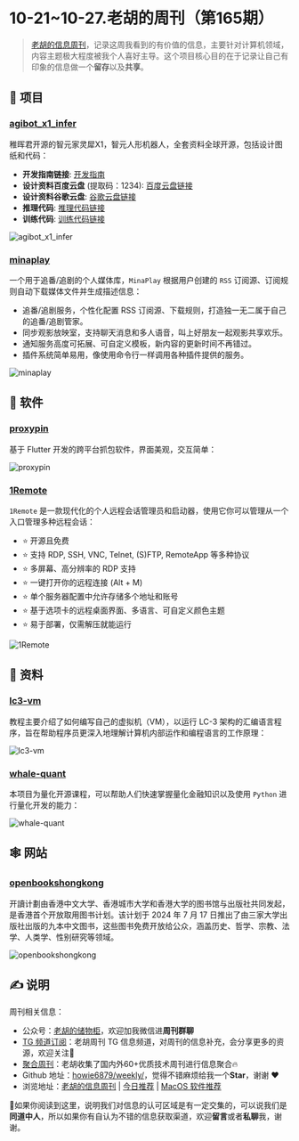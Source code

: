 # 10-21~10-27.老胡的周刊（第165期）

> [老胡的信息周刊](https://weekly.howie6879.com/)，记录这周我看到的有价值的信息，主要针对计算机领域，内容主题极大程度被我个人喜好主导。这个项目核心目的在于记录让自己有印象的信息做一个**留存**以及**共享**。

## 🎯 项目

### [agibot_x1_infer](https://github.com/AgibotTech/agibot_x1_infer)

稚晖君开源的智元家灵犀X1，智元人形机器人，全套资料全球开源，包括设计图纸和代码：

- **开发指南链接**: [开发指南](https://www.zhiyuan-robot.com/DOCS/OS/X1-PDG)
- **设计资料百度云盘** (提取码：1234): [百度云盘链接](https://pan.baidu.com/s/1UEdeDBTJiXRmIqMKwmO5RA?pwd=1234)
- **设计资料谷歌云盘**: [谷歌云盘链接](https://drive.google.com/drive/folders/1MECbyKRJbnc_XKWsdUbn-70xmYFmw9FW?usp=sharing)
- **推理代码**: [推理代码链接](https://github.com/AgibotTech/agibot_x1_infer)
- **训练代码**: [训练代码链接](https://github.com/AgibotTech/agibot_x1_train)

![agibot_x1_infer](https://images-1252557999.file.myqcloud.com/uPic/QchElr.png)

### [minaplay](https://github.com/nepsyn/minaplay)

一个用于追番/追剧的个人媒体库，`MinaPlay` 根据用户创建的 `RSS` 订阅源、订阅规则自动下载媒体文件并生成描述信息：

- 追番/追剧服务，个性化配置 RSS 订阅源、下载规则，打造独一无二属于自己的追番/追剧管家。
- 同步观影放映室，支持聊天消息和多人语音，叫上好朋友一起观影共享欢乐。
- 通知服务高度可拓展、可自定义模板，新内容的更新时间不再错过。
- 插件系统简单易用，像使用命令行一样调用各种插件提供的服务。

![minaplay](https://images-1252557999.file.myqcloud.com/uPic/mLBst8.png)

## 🤖 软件

### [proxypin](https://github.com/wanghongenpin/proxypin)

基于 Flutter 开发的跨平台抓包软件，界面美观，交互简单：

![proxypin](https://images-1252557999.file.myqcloud.com/uPic/vGVbRn.png)

### [1Remote](https://github.com/1Remote/1Remote)

`1Remote` 是一款现代化的个人远程会话管理员和启动器，使用它你可以管理从一个入口管理多种远程会话：

- ⭐ 开源且免费
- ⭐ 支持 RDP, SSH, VNC, Telnet, (S)FTP, RemoteApp 等多种协议
- ⭐ 多屏幕、高分辨率的 RDP 支持
- ⭐ 一键打开你的远程连接 (Alt + M)
- ⭐ 单个服务器配置中允许存储多个地址和账号
- ⭐ 基于选项卡的远程桌面界面、多语言、可自定义颜色主题
- ⭐ 易于部署，仅需解压就能运行

![1Remote](https://images-1252557999.file.myqcloud.com/uPic/dgLzJC.png)

## 👀 资料

### [lc3-vm](https://www.jmeiners.com/lc3-vm/)

教程主要介绍了如何编写自己的虚拟机（VM），以运行 LC-3 架构的汇编语言程序，旨在帮助程序员更深入地理解计算机内部运作和编程语言的工作原理：

![lc3-vm](https://images-1252557999.file.myqcloud.com/uPic/rtzTGT.png)

### [whale-quant](https://github.com/datawhalechina/whale-quant)

本项目为量化开源课程，可以帮助人们快速掌握量化金融知识以及使用 `Python` 进行量化开发的能力：

![whale-quant](https://images-1252557999.file.myqcloud.com/uPic/a4aLmH.png)

## 🕸 网站

### [openbookshongkong](https://openbookshongkong.com/book/)

开讀计劃由香港中文大学、香港城市大学和香港大学的图书馆与出版社共同发起，是香港首个开放取用图书计划。该计划于 2024 年 7 月 17 日推出了由三家大学出版社出版的九本中文图书，这些图书免费开放给公众，涵盖历史、哲学、宗教、法学、人类学、性别研究等领域。

![openbookshongkong](https://images-1252557999.file.myqcloud.com/uPic/gM7dMk.png)

## ✍️ 说明

周刊相关信息：

- 公众号：[老胡的储物柜](https://images-1252557999.file.myqcloud.com/uPic/ETIbMe.jpg)，欢迎加我微信进**周刊群聊**
- [TG 频道订阅](https://t.me/howie_weekly)：老胡周刊 TG 信息频道，对周刊的信息补充，会分享更多的资源，欢迎关注👏
- [聚合周刊](https://www.fre321.com/weekly)：老胡收集了国内外60+优质技术周刊进行信息聚合🔥
- Github 地址：[howie6879/weekly/](https://github.com/howie6879/weekly/)，觉得不错麻烦给我一个**Star**，谢谢 ❤️
- 浏览地址：[老胡的信息周刊](https://weekly.howie6879.com) | [今日推荐](https://weekly.howie6879.com/recommend/index.html) | [MacOS 软件推荐](https://weekly.howie6879.com/soft/mac.html)

🙌如果你阅读到这里，说明我们对信息的认可区域是有一定交集的，可以说我们是**同道中人**，所以如果你有自认为不错的信息获取渠道，欢迎**留言**或者**私聊**我，谢谢。
